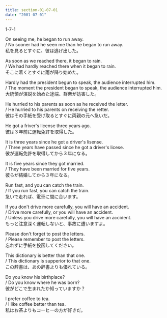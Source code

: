 ```yaml
---
title: section-01-07-01
date: "2001-07-01"
---
```


1-7-1

<!-- end -->

On seeing me, he began to run away.  
/ No sooner had he seen me than he began to run away.  
私を見るとすぐに、彼は逃げ出した。  

As soon as we reached there, it began to rain.  
/ We had hardly reached there when it began to rain.  
そこに着くとすぐに雨が降り始めた。  

Hardly had the president begun to speak, the audience interrupted him.  
/ The moment the president began to speak, the audience interrupted him.  
大統領が演説を始めた途端、群衆が妨害した。  

He hurried to his parents as soon as he received the letter.  
/ He hurried to his parents on receiving the retter.  
彼はその手紙を受け取るとすぐに両親の元へ急いだ。  

He got a friver's license three years ago.  
彼は３年前に運転免許を取得した。  

It is three years since he got a driver's lisense.  
/ Three years have passed since he got a driver's licese.  
彼が運転免許を取得してから３年になる。  

It is five years since they got married.  
/ They have been married for five years.  
彼らが結婚してから３年になる。  

Run fast, and you can catch the train.  
/ If you run fast, you can catch the train.  
急いで走れば、電車に間に合います。  

If you don't drive more carefully, you will have an accident.  
/ Drive more carefully, or you will have an accident.  
/ Unless you drive more carefully, you will have an accident.  
もっと注意深く運転しないと、事故に遭いますよ。  

Please don't forget to post the letters.  
/ Please remember to post the letters.   
忘れずに手紙を投函してください。  

This dictionary is better than that one.  
/ This dictionary is supperior to that one.  
この辞書は、あの辞書よりも優れている。  

Do you know his birthplace?  
/ Do you know where he was born?  
彼がどこで生まれたか知っていますか？  

I prefer coffee to tea.  
/ I like coffee better than tea.  
私はお茶よりもコーヒーの方が好きだ。  

